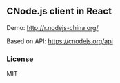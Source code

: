 
CNode.js client in React
----

Demo: http://r.nodejs-china.org/

Based on API: https://cnodejs.org/api

### License

MIT
